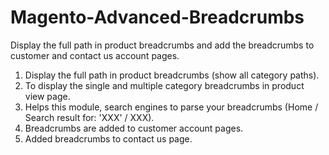 # Magento-Advanced-Breadcrumbs
Display the full path in product breadcrumbs and add the breadcrumbs to customer and contact us account pages.

1. Display the full path in product breadcrumbs (show all category paths).
2. To display the single and multiple category breadcrumbs in product view page.
3. Helps this module, search engines to parse your breadcrumbs (Home / Search result for: 'XXX' / XXX).
4. Breadcrumbs are added to customer account pages.
5. Added breadcrumbs to contact us page.
